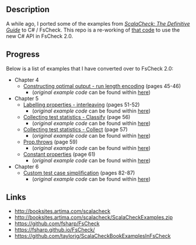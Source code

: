 
## Description

A while ago, I ported some of the examples from [_ScalaCheck: The Definitive Guide_](http://www.artima.com/shop/scalacheck) to C# / FsCheck. This repo is a re-working of [that code](https://github.com/taylorjg/ScalaCheckBookExamplesInFsCheck) to use the new C# API in FsCheck 2.0.

## Progress

Below is a list of examples that I have converted over to FsCheck 2.0:

* Chapter 4
    * [Constructing optimal output - run length encoding](https://github.com/taylorjg/ScalaCheckBookExamplesInFsCheck2/tree/master/ScalaCheckBookExamplesInFsCheck2/Chapter4/RunLengthEncoding) (pages 45-46)
        * (_original example code_ can be found within [here](http://booksites.artima.com/scalacheck/examples/html/ch04.html#sec6))    
* Chapter 5
    * [Labelling properties - interleaving](https://github.com/taylorjg/ScalaCheckBookExamplesInFsCheck2/tree/master/ScalaCheckBookExamplesInFsCheck2/Chapter5/Interleaving) (pages 51-52)
        * (_original example code_ can be found within [here](http://booksites.artima.com/scalacheck/examples/html/ch05.html#sec1))    
    * [Collecting test statistics - Classify](https://github.com/taylorjg/ScalaCheckBookExamplesInFsCheck2/blob/master/ScalaCheckBookExamplesInFsCheck2/Chapter5/ClassifyingTestStatistics.cs) (page 56)  
        * (_original example code_ can be found within [here](http://booksites.artima.com/scalacheck/examples/html/ch05.html#sec1))
    * [Collecting test statistics - Collect](https://github.com/taylorjg/ScalaCheckBookExamplesInFsCheck2/blob/master/ScalaCheckBookExamplesInFsCheck2/Chapter5/CollectingTestStatistics.cs) (page 57)  
        * (_original example code_ can be found within [here](http://booksites.artima.com/scalacheck/examples/html/ch05.html#sec1))    
    * [Prop.throws](https://github.com/taylorjg/ScalaCheckBookExamplesInFsCheck2/blob/master/ScalaCheckBookExamplesInFsCheck2/Chapter5/Throws.cs) (page 59)
        * (_original example code_ can be found within [here](http://booksites.artima.com/scalacheck/examples/html/ch05.html#sec2))    
    * [Constant properties](https://github.com/taylorjg/ScalaCheckBookExamplesInFsCheck2/blob/master/ScalaCheckBookExamplesInFsCheck2/Chapter5/ConstantProperties.cs)  (page 61)  
        * (_original example code_ can be found within [here](http://booksites.artima.com/scalacheck/examples/html/ch05.html#sec2))
* Chapter 6
    * [Custom test case simplification](https://github.com/taylorjg/ScalaCheckBookExamplesInFsCheck2/tree/master/ScalaCheckBookExamplesInFsCheck2/Chapter6/CustomTestCaseSimplification) (pages 82-87)  
        * (_original example code_ can be found within [here](http://booksites.artima.com/scalacheck/examples/html/ch06.html#sec2))
     
## Links

* http://booksites.artima.com/scalacheck
* http://booksites.artima.com/scalacheck/ScalaCheckExamples.zip
* https://github.com/fsharp/FsCheck
* https://fsharp.github.io/FsCheck/
* https://github.com/taylorjg/ScalaCheckBookExamplesInFsCheck
